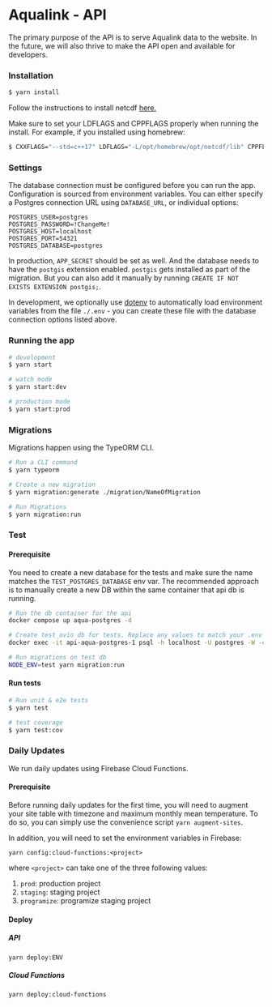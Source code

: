 # Aqualink - API

The primary purpose of the API is to serve Aqualink data to the website. In the future, we will also thrive to make the API open and available for developers.

### Installation

```bash
$ yarn install
```

Follow the instructions to install netcdf [here.](https://github.com/parro-it/netcdf4#installation)

Make sure to set your LDFLAGS and CPPFLAGS properly when running the install.
For example, if you installed using homebrew:
```bash
$ CXXFLAGS="--std=c++17" LDFLAGS="-L/opt/homebrew/opt/netcdf/lib" CPPFLAGS="-I/opt/homebrew/opt/netcdf/include" yarn install
```

### Settings

The database connection must be configured before you can run the app. Configuration is sourced from environment
variables. You can either specify a Postgres connection URL using `DATABASE_URL`, or individual options:

```
POSTGRES_USER=postgres
POSTGRES_PASSWORD=!ChangeMe!
POSTGRES_HOST=localhost
POSTGRES_PORT=54321
POSTGRES_DATABASE=postgres
```

In production, `APP_SECRET` should be set as well. And the database needs to have the `postgis` extension enabled. `postgis` gets installed as part of the migration. But you can also add it manually by running `CREATE IF NOT EXISTS EXTENSION postgis;`.

In development, we optionally use [dotenv](https://www.npmjs.com/package/dotenv) to automatically load environment
variables from the file `./.env` - you can create these file with the database connection options listed above.

### Running the app

```bash
# development
$ yarn start

# watch mode
$ yarn start:dev

# production mode
$ yarn start:prod
```

### Migrations

Migrations happen using the TypeORM CLI.

```bash
# Run a CLI command
$ yarn typeorm

# Create a new migration
$ yarn migration:generate ./migration/NameOfMigration

# Run Migrations
$ yarn migration:run
```

### Test

#### Prerequisite

You need to create a new database for the tests and make sure the name matches the `TEST_POSTGRES_DATABASE` env var. The recommended approach is to manually create a new DB within the same container that api db is running.

```bash
# Run the db container for the api
docker compose up aqua-postgres -d

# Create test_ovio db for tests. Replace any values to match your .env
docker exec -it api-aqua-postgres-1 psql -h localhost -U postgres -W -c "CREATE DATABASE test_aqualink;"

# Run migrations on test db
NODE_ENV=test yarn migration:run
```

#### Run tests

```bash
# Run unit & e2e tests
$ yarn test

# test coverage
$ yarn test:cov
```

### Daily Updates

We run daily updates using Firebase Cloud Functions.

#### Prerequisite

Before running daily updates for the first time, you will need to augment your site table with timezone and maximum monthly mean temperature. To do so, you can simply use the convenience script `yarn augment-sites`.

In addition, you will need to set the environment variables in Firebase:

```
yarn config:cloud-functions:<project>
```

where `<project>` can take one of the three following values:

1. `prod`: production project
2. `staging`: staging project
3. `programize`: programize staging project

#### Deploy

##### API

```
yarn deploy:ENV
```

##### Cloud Functions

```
yarn deploy:cloud-functions
```
